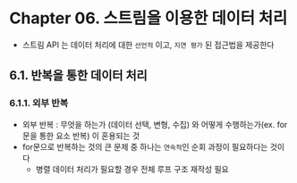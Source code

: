 # Chapter 06. 스트림을 이용한 데이터 처리

- 스트림 API 는 데이터 처리에 대한 `선언적` 이고, `지연 평가` 된 접근법을 제공한다

## 6.1. 반복을 통한 데이터 처리

### 6.1.1. 외부 반복
- 외부 반복 : 무엇을 하는가 (데이터 선택, 변형, 수집) 와 어떻게 수행하는가(ex. for 문을 통한 요소 반복) 이 혼용되는 것
- for문으로 반복하는 것의 큰 문제 중 하나는 `연속적`인 순회 과정이 필요하다는 것이다
  - 병렬 데이터 처리가 필요할 경우 전체 루프 구조 재작성 필요